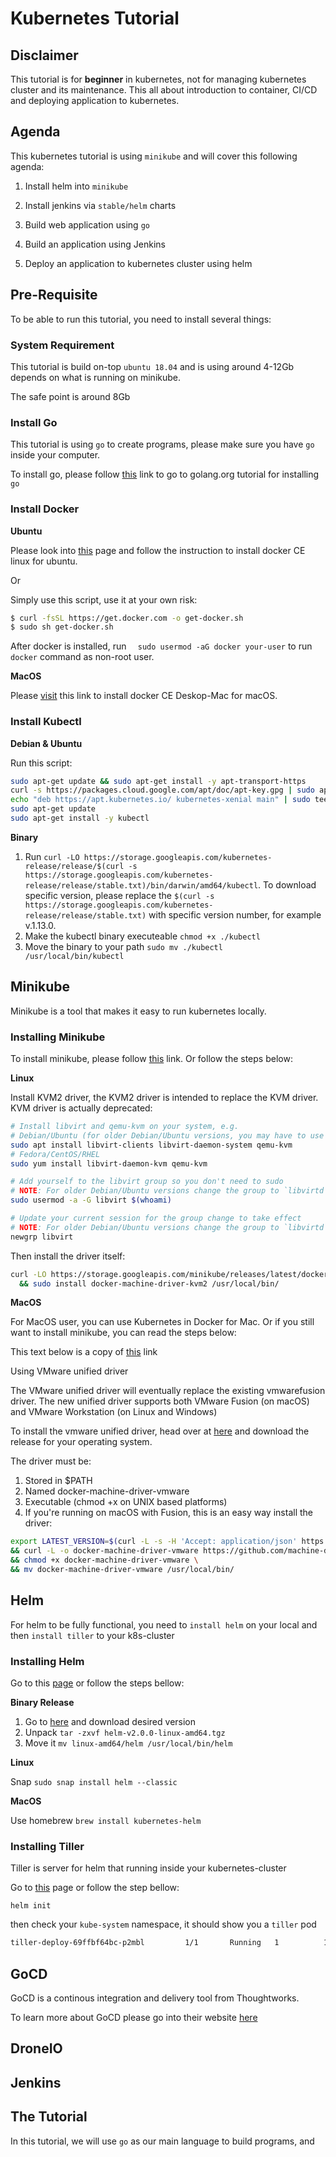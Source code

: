 # Kubernetes Tutorial

## Disclaimer

This tutorial is for **beginner** in kubernetes, not for managing kubernetes cluster and its maintenance. This all about introduction to container, CI/CD and deploying application to kubernetes.

## Agenda

This kubernetes tutorial is using `minikube` and will cover this following agenda:

1. Install helm into `minikube`

2. Install jenkins via `stable/helm` charts

3. Build web application using `go`

4. Build an application using Jenkins

5. Deploy an application to kubernetes cluster using helm

## Pre-Requisite

To be able to run this tutorial, you need to install several things:

### System Requirement

This tutorial is build on-top `ubuntu 18.04` and is using around 4-12Gb depends on what is running on minikube.

The safe point is around 8Gb

### Install Go

This tutorial is using `go` to create programs, please make sure you have `go` inside your computer.

To install go, please follow [this](https://golang.org/doc/install) link to go to golang.org tutorial for installing `go`

### Install Docker

**Ubuntu**

Please look into [this](https://docs.docker.com/install/linux/docker-ce/ubuntu/) page and follow the instruction to install docker CE linux for ubuntu.

Or

Simply use this script, use it at your own risk:

```bash
$ curl -fsSL https://get.docker.com -o get-docker.sh
$ sudo sh get-docker.sh
```

After docker is installed, run `  sudo usermod -aG docker your-user` to run `docker` command as non-root user.

**MacOS**

Please [visit](https://hub.docker.com/editions/community/docker-ce-desktop-mac) this link to install docker CE Deskop-Mac for macOS.

### Install Kubectl

**Debian & Ubuntu**

Run this script:

```bash
sudo apt-get update && sudo apt-get install -y apt-transport-https
curl -s https://packages.cloud.google.com/apt/doc/apt-key.gpg | sudo apt-key add -
echo "deb https://apt.kubernetes.io/ kubernetes-xenial main" | sudo tee -a /etc/apt/sources.list.d/kubernetes.list
sudo apt-get update
sudo apt-get install -y kubectl
```

**Binary**

1. Run `curl -LO https://storage.googleapis.com/kubernetes-release/release/$(curl -s https://storage.googleapis.com/kubernetes-release/release/stable.txt)/bin/darwin/amd64/kubectl`. To download specific version, please replace the `$(curl -s https://storage.googleapis.com/kubernetes-release/release/stable.txt)` with specific version number, for example v.1.13.0.
2. Make the kubectl binary executeable `chmod +x ./kubectl`
3. Move the binary to your path `sudo mv ./kubectl /usr/local/bin/kubectl`

## Minikube

Minikube is a tool that makes it easy to run kubernetes locally.

### Installing Minikube

To install minikube, please follow [this](https://kubernetes.io/docs/tasks/tools/install-minikube/) link. Or follow the steps below:

**Linux**

Install KVM2 driver, the KVM2 driver is intended to replace the KVM driver. KVM driver is actually deprecated:

```sh
# Install libvirt and qemu-kvm on your system, e.g.
# Debian/Ubuntu (for older Debian/Ubuntu versions, you may have to use libvirt-bin instead of libvirt-clients and libvirt-daemon-system)
sudo apt install libvirt-clients libvirt-daemon-system qemu-kvm
# Fedora/CentOS/RHEL
sudo yum install libvirt-daemon-kvm qemu-kvm

# Add yourself to the libvirt group so you don't need to sudo
# NOTE: For older Debian/Ubuntu versions change the group to `libvirtd`
sudo usermod -a -G libvirt $(whoami)

# Update your current session for the group change to take effect
# NOTE: For older Debian/Ubuntu versions change the group to `libvirtd`
newgrp libvirt
```

Then install the driver itself:

```sh
curl -LO https://storage.googleapis.com/minikube/releases/latest/docker-machine-driver-kvm2 \
  && sudo install docker-machine-driver-kvm2 /usr/local/bin/
```

**MacOS**

For MacOS user, you can use Kubernetes in Docker for Mac. Or if you still want to install minikube, you can read the steps below:

This text below is a copy of [this](https://github.com/kubernetes/minikube/blob/master/docs/drivers.md#vmware-unified-driver) link

Using VMware unified driver

The VMware unified driver will eventually replace the existing vmwarefusion driver. The new unified driver supports both VMware Fusion (on macOS) and VMware Workstation (on Linux and Windows)

To install the vmware unified driver, head over at [here](https://github.com/machine-drivers/docker-machine-driver-vmware/releases) and download the release for your operating system.

The driver must be:

1. Stored in $PATH
2. Named docker-machine-driver-vmware
3. Executable (chmod +x on UNIX based platforms)
4. If you're running on macOS with Fusion, this is an easy way install the driver:

```sh
export LATEST_VERSION=$(curl -L -s -H 'Accept: application/json' https://github.com/machine-drivers/docker-machine-driver-vmware/releases/latest | sed -e 's/.*"tag_name":"\([^"]*\)".*/\1/') \
&& curl -L -o docker-machine-driver-vmware https://github.com/machine-drivers/docker-machine-driver-vmware/releases/download/$LATEST_VERSION/docker-machine-driver-vmware_darwin_amd64 \
&& chmod +x docker-machine-driver-vmware \
&& mv docker-machine-driver-vmware /usr/local/bin/
```

## Helm

For helm to be fully functional, you need to `install helm` on your local and then `install tiller` to your k8s-cluster

### Installing Helm

Go to this [page](https://docs.helm.sh/using_helm/#installing-helm) or follow the steps bellow:

**Binary Release**

1. Go to [here](https://github.com/helm/helm/releases) and download desired version
2. Unpack `tar -zxvf helm-v2.0.0-linux-amd64.tgz`
3. Move it `mv linux-amd64/helm /usr/local/bin/helm`

**Linux**

Snap `sudo snap install helm --classic`

**MacOS**

Use homebrew `brew install kubernetes-helm`

### Installing Tiller

Tiller is server for helm that running inside your kubernetes-cluster

Go to [this](https://docs.helm.sh/using_helm/#installing-tiller) page or follow the step bellow:

`helm init`

then check your `kube-system` namespace, it should show you a `tiller` pod

```bash
tiller-deploy-69ffbf64bc-p2mbl         1/1       Running   1          10s
```

## GoCD

GoCD is a continous integration and delivery tool from Thoughtworks. 

To learn more about GoCD please go into their website [here](https://www.gocd.org/getting-started/part-1/)

## DroneIO

## Jenkins

## The Tutorial

In this tutorial, we will use `go` as our main language to build programs, and 
